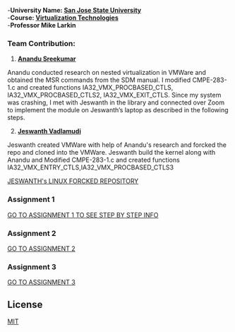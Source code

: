 -**University Name: [San Jose State University](http://www.sjsu.edu/)**  
-**Course: [Virtualization Technologies](http://info.sjsu.edu/web-dbgen/catalog/courses/CMPE283.html)**  
-**Professor Mike Larkin**  


### Team Contribution:
1. **[Anandu Sreekumar](https://github.com/AnanduSreekumar)**

Anandu conducted research on nested virtualization in VMWare and obtained the MSR commands from the SDM manual. I modified CMPE-283-1.c and created functions IA32_VMX_PROCBASED_CTLS, IA32_VMX_PROCBASED_CTLS2, IA32_VMX_EXIT_CTLS. Since my system was crashing, I met with Jeswanth in the library and connected over Zoom to implement the module on Jeswanth’s laptop as described in the following steps.

2. **[Jeswanth Vadlamudi](https://github.com/jeswanthv)**

Jeswanth created VMWare with help of Anandu's research and forcked the repo and cloned into the VMWare. Jeswanth build the kernel along with Anandu and Modified CMPE-283-1.c and created functions IA32_VMX_ENTRY_CTLS,IA32_VMX_PROCBASED_CTLS3


[JESWANTH's LINUX FORCKED REPOSITORY  ](https://github.com/jeswanthv/linux)

###  Assignment 1
    
[GO TO ASSIGNMENT 1  TO SEE STEP BY STEP INFO](https://github.com/AnanduSreekumar/CMPE-283-Virtulization-Technologies/blob/main/Assignment-1/README.md)

###  Assignment 2

[GO TO ASSIGNMENT 2 ](https://github.com/AnanduSreekumar/CMPE-283-Virtulization-Technologies/blob/main/Assignment-2/README.md)

###  Assignment 3

[GO TO ASSIGNMENT 3 ](https://github.com/AnanduSreekumar/CMPE-283-Virtulization-Technologies/blob/main/Assignment-3/README.md)

## License

[MIT](https://choosealicense.com/licenses/mit/)
